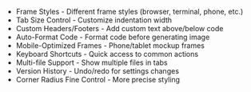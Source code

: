 - Frame Styles - Different frame styles (browser, terminal, phone, etc.)
- Tab Size Control - Customize indentation width
- Custom Headers/Footers - Add custom text above/below code
- Auto-Format Code - Format code before generating image
- Mobile-Optimized Frames - Phone/tablet mockup frames
- Keyboard Shortcuts - Quick access to common actions
- Multi-file Support - Show multiple files in tabs
- Version History - Undo/redo for settings changes
- Corner Radius Fine Control - More precise styling
